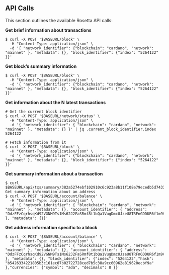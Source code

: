 ## API Calls ##
This section outlines the available Rosetta API calls:

**Get brief information about transactions**
```
$ curl -X POST '$BASEURL/block' \
  -H "Content-Type: application/json" \
  -d '{ "network_identifier": {"blockchain": "cardano", "network": "mainnet" }, "metadata": {}, "block_identifier": {"index": "5264122" }}'
```
**Get block’s summary information**
```
$ curl -X POST '$BASEURL/block' \
  -H "Content-Type: application/json" \
  -d '{ "network_identifier": {"blockchain": "cardano", "network": "mainnet" }, "metadata": {}, "block_identifier": {"index": "5264122" }}'
```

**Get information about the N latest transactions**
```
# Get the current block identifier
$ curl -X POST '$BASEURL/network/status' \
  -H "Content-Type: application/json" \
  -d '{ "network_identifier": { "blockchain": "cardano", "network": "mainnet" }, "metadata": {} }' | jq .current_block_identifier.index 
5264122

# Fetch information from it
$ curl -X POST '$BASEURL/block' \
  -H "Content-Type: application/json" \
  -d '{ "network_identifier": {"blockchain": "cardano", "network": "mainnet" }, "metadata": {}, "block_identifier": {"index": "5264122" }}'
```
**Get summary information about a transaction**
```
$ curl $BASEURL/api/txs/summary/382a5274ebf102910c6c923a8b11f108e79ecedb5d7433cd0dd15a8a443f0fa5
Get summary information about an address
$ curl -X POST '$BASEURL/account/balance' \
  -H "Content-Type: application/json" \
  -d '{ "network_identifier": { "blockchain": "cardano", "network": "mainnet" }, "metadata": {}, "account_identifier": { "address": "DdzFFzCqrhsqKd92VGNM9Ts1Ms62J2FaSRmf8t1bQa1VugDmcUJzeU8TRFnGDDUR6f1m9VaJJG1GfnzxVjKGBbBAVGT9sPBseREYzP3E" }, "metadata": {}}' 
```

**Get address information specific to a block**
```
$ curl -X POST '$BASEURL/account/balance' \
  -H "Content-Type: application/json" \
  -d '{ "network_identifier": { "blockchain": "cardano", "network": "mainnet" }, "metadata": {}, "account_identifier": { "address": "DdzFFzCqrhsqKd92VGNM9Ts1Ms62J2FaSRmf8t1bQa1VugDmcUJzeU8TRFnGDDUR6f1m9VaJJG1GfnzxVjKGBbBAVGT9sPBseREYzP3E" }, "metadata": {}, "block_identifier": {"index": "5264122","hash": "b5426334221805b3c161ec07b02722728ced7b5c38a9cc60962e819620ecbf9a" },"currencies": {"symbol": "ada", "decimals": 8 }}'
```